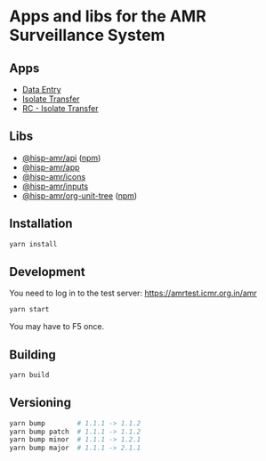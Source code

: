 # Apps and libs for the AMR Surveillance System

## Apps
* [Data Entry](./packages/entry)
* [Isolate Transfer](./packages/isolate)
* [RC - Isolate Transfer](./packages/isolate-rc)

## Libs
* [@hisp-amr/api](./packages/api) ([npm](https://www.npmjs.com/package/@hisp-amr/api))
* [@hisp-amr/app](./packages/app)
* [@hisp-amr/icons](./packages/icons)
* [@hisp-amr/inputs](./packages/inputs)
* [@hisp-amr/org-unit-tree](./packages/org-unit-tree) ([npm](https://www.npmjs.com/package/@hisp-amr/org-unit-tree))

## Installation
```bash
yarn install
```

## Development
You need to log in to the test server: https://amrtest.icmr.org.in/amr

```bash
yarn start
```

You may have to F5 once.

## Building
```bash
yarn build
```

## Versioning
```bash
yarn bump        # 1.1.1 -> 1.1.2
yarn bump patch  # 1.1.1 -> 1.1.2
yarn bump minor  # 1.1.1 -> 1.2.1
yarn bump major  # 1.1.1 -> 2.1.1
```

